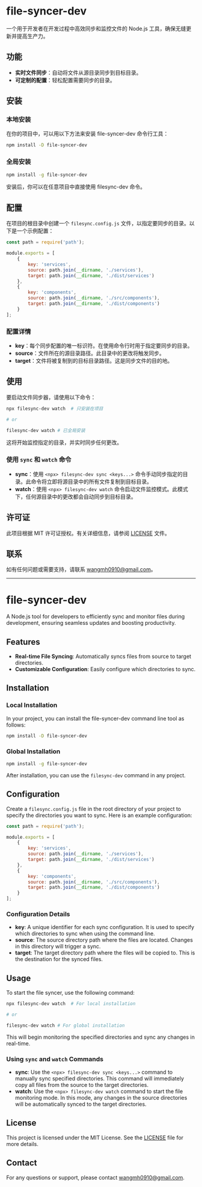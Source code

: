 # file-syncer-dev

一个用于开发者在开发过程中高效同步和监控文件的 Node.js 工具，确保无缝更新并提高生产力。

## 功能

- **实时文件同步**：自动将文件从源目录同步到目标目录。
- **可定制的配置**：轻松配置需要同步的目录。

## 安装

### 本地安装

在你的项目中，可以用以下方法来安装 file-syncer-dev 命令行工具：

```bash
npm install -D file-syncer-dev
```

### 全局安装

```bash
npm install -g file-syncer-dev
```

安装后，你可以在任意项目中直接使用 filesync-dev 命令。

## 配置

在项目的根目录中创建一个 `filesync.config.js` 文件，以指定要同步的目录。以下是一个示例配置：

```js
const path = require('path');

module.exports = [
    {
        key: 'services',
        source: path.join(__dirname, './services'),
        target: path.join(__dirname, './dist/services')
    },
    {
        key: 'components',
        source: path.join(__dirname, './src/components'),
        target: path.join(__dirname, './dist/components')
    }
];
```

### 配置详情

- **key**：每个同步配置的唯一标识符。在使用命令行时用于指定要同步的目录。
- **source**：文件所在的源目录路径。此目录中的更改将触发同步。
- **target**：文件将被复制到的目标目录路径。这是同步文件的目的地。

## 使用

要启动文件同步器，请使用以下命令：

```bash
npx filesync-dev watch  # 只安装在项目

# or

filesync-dev watch # 已全局安装
```

这将开始监控指定的目录，并实时同步任何更改。

### 使用 `sync` 和 `watch` 命令

- **sync**：使用 `<npx> filesync-dev sync <keys...>` 命令手动同步指定的目录。此命令将立即将源目录中的所有文件复制到目标目录。
- **watch**：使用 `<npx> filesync-dev watch` 命令启动文件监控模式。此模式下，任何源目录中的更改都会自动同步到目标目录。

## 许可证

此项目根据 MIT 许可证授权。有关详细信息，请参阅 [LICENSE](LICENSE) 文件。

## 联系

如有任何问题或需要支持，请联系 wangmh0910@gmail.com。

---

# file-syncer-dev

A Node.js tool for developers to efficiently sync and monitor files during development, ensuring seamless updates and boosting productivity.

## Features

- **Real-time File Syncing**: Automatically syncs files from source to target directories.
- **Customizable Configuration**: Easily configure which directories to sync.

## Installation

### Local Installation

In your project, you can install the file-syncer-dev command line tool as follows:

```bash
npm install -D file-syncer-dev
```

### Global Installation

```bash
npm install -g file-syncer-dev
```

After installation, you can use the `filesync-dev` command in any project.

## Configuration

Create a `filesync.config.js` file in the root directory of your project to specify the directories you want to sync. Here is an example configuration:

```js
const path = require('path');

module.exports = [
    {
        key: 'services',
        source: path.join(__dirname, './services'),
        target: path.join(__dirname, './dist/services')
    },
    {
        key: 'components',
        source: path.join(__dirname, './src/components'),
        target: path.join(__dirname, './dist/components')
    }
];
```

### Configuration Details

- **key**: A unique identifier for each sync configuration. It is used to specify which directories to sync when using the command line.
- **source**: The source directory path where the files are located. Changes in this directory will trigger a sync.
- **target**: The target directory path where the files will be copied to. This is the destination for the synced files.

## Usage

To start the file syncer, use the following command:

```bash
npx filesync-dev watch  # For local installation

# or

filesync-dev watch # For global installation
```

This will begin monitoring the specified directories and sync any changes in real-time.

### Using `sync` and `watch` Commands

- **sync**: Use the `<npx> filesync-dev sync <keys...>` command to manually sync specified directories. This command will immediately copy all files from the source to the target directories.
- **watch**: Use the `<npx> filesync-dev watch` command to start the file monitoring mode. In this mode, any changes in the source directories will be automatically synced to the target directories.

## License

This project is licensed under the MIT License. See the [LICENSE](LICENSE) file for more details.

## Contact

For any questions or support, please contact wangmh0910@gmail.com.